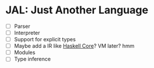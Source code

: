 # JAL: Just Another Language

- [ ] Parser
- [ ] Interpreter
- [ ] Support for explicit types
- [ ] Maybe add a IR like [Haskell Core](https://serokell.io/blog/haskell-to-core#the-simplicity-of-core)? VM later? hmm
- [ ] Modules
- [ ] Type inference
